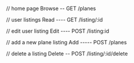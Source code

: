 // home page
Browse -- GET /planes

// user listings
Read ---- GET /listing/:id

// edit user listing
Edit ---- POST /listing:id

// add a new plane listing
Add ----- POST /planes

// delete a listing
Delete -- POST /listing/:id/delete
